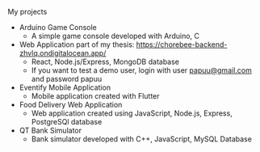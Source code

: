 My projects 

- Arduino Game Console
  - A simple game console developed with Arduino, C
- Web Application part of my thesis: https://chorebee-backend-zhvlq.ondigitalocean.app/ 
  - React, Node.js/Express, MongoDB database
  - If you want to test a demo user, login with user papuu@gmail.com and password papuu
- Eventify Mobile Application 
  - Mobile application created with Flutter 
-  Food Delivery Web Application
   - Web application created using JavaScript, Node.js, Express, PostgreSQl database
- QT Bank Simulator
  - Bank simulator developed with C++, JavaScript, MySQL Database
